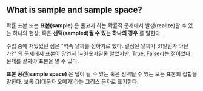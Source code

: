 ## What is sample and sample space?

확률 표본 또는 **표본(sample)** 은 풀고자 하는 확률적 문제에서 발생(realize)할 수 있는 하나의 현상, 혹은 **선택(sampled)될 수 있는 하나의 경우** 를 말한다.

수업 중에 재밌었던 점은 "약속 날짜를 정하기로 했다. 결정된 날짜가 31일인가 아닌가?" 의 문제에서 표본이 당연히 1~31숫자일줄 알았지만, True, False라는 점이었다. 문제를 잘봐야 표본을 알 수 있다.

**표본 공간(sample space)** 은 답이 될 수 있는 혹은 선택될 수 있는 모든 표본의 집합을 말한다. 보통  Ω(대문자 오메가)라는 그리스 문자로 표기한다.
